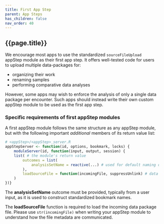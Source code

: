 ```yaml
---
title: First App Step
parent: App Steps
has_children: false
nav_order: 40
---
```


## {{page.title}}

We encourage most apps to use the standardized `sourceFileUpload`
appStep module as their first app step. It offers well-tested code
for users to upload multiple data-packages for:

- organizing their work
- renaming samples
- performing comparative data analyses

However, some apps may wish to enforce the analysis of only
a single data package per encounter. Such apps should instead
write their own custom appStep module to be used as the first app step.

### Specific requirements of first appStep modules

A first appStep module follows the same structure
as any appStep module, but with the following important _additional_
members of its return value list:

```r
# <appStep>/<appStep>_server.R
appStepServer <- function(id, options, bookmark, locks) {
    moduleServer(id, function(input, output, session) {
    list( # the module's return value
        outcomes = list(
            analysisSetName = reactive(...) # used for default naming of bookmark files
        ),
        loadSourceFile = function(incomingFile, suppressUnlink) # data passed from the universal launch page
    )
})}
```

The **analysisSetName** outcome must be provided, typically from 
a user input, as it is used to construct standardized bookmark names.

The **loadSourceFile** function is required to load the incoming 
data package file.  Please use `str(incomingFile)` when writing
your appStep module to understand how the file metadata are communicated.
